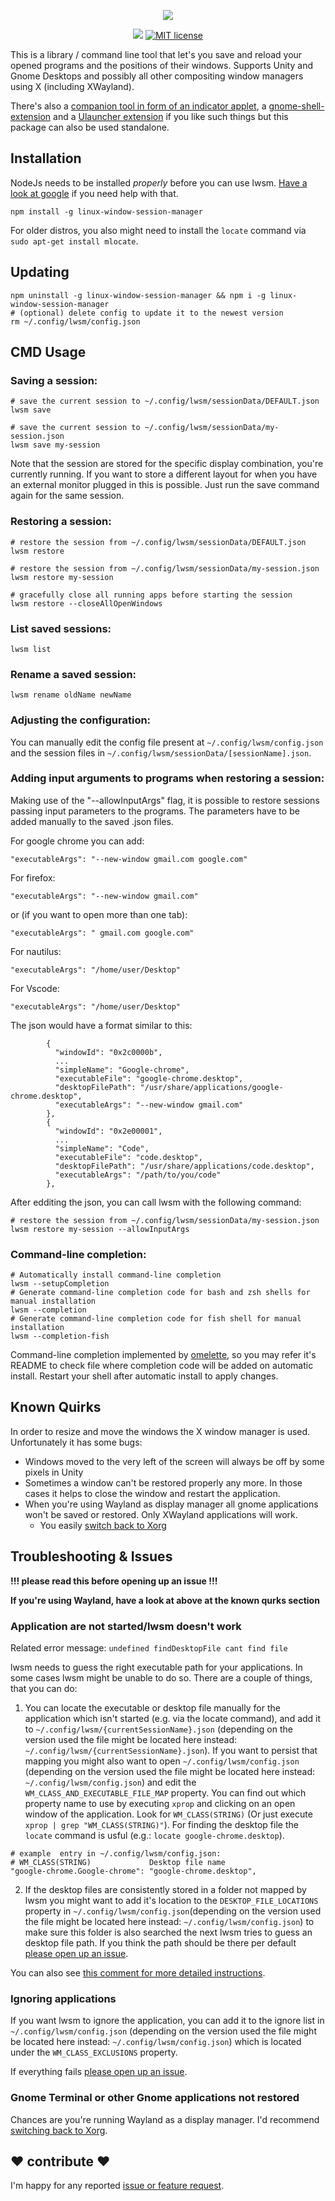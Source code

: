 <p align="center"><img src="logo.png"></p>

<p align="center">
 <a href="https://badge.fury.io/js/linux-window-session-manager"><img src="https://badge.fury.io/js/linux-window-session-manager.svg"></a>
 <a href="https://lbesson.mit-license.org"><img alt="MIT license" src="https://img.shields.io/badge/License-MIT-blue.svg"></a>
</p>

This is a library / command line tool that let's you save and reload your opened programs and the positions of their windows. 
Supports Unity and Gnome Desktops and possibly all other compositing window managers using X (including XWayland).
 
There's also a [companion tool in form of an indicator applet](https://github.com/johannesjo/linux-window-session-manger-indicator), a [gnome-shell-extension](https://github.com/johannesjo/gnome-shell-extension-window-session-manager) and a [Ulauncher extension](https://github.com/kpost/ulauncher-lwsm) if you like such things but this package can also be used standalone.
 
## Installation
NodeJs needs to be installed *properly* before you can use lwsm. [Have a look at google](https://www.google.com/search?q=install+node+as+user+ubuntu&oq=install+node+as+user+ubuntu&aqs=chrome..69i57.9161j0j7&sourceid=chrome&ie=UTF-8) if you need help with that. 

```
npm install -g linux-window-session-manager
```

For older distros, you also might need to install the `locate` command via `sudo apt-get install mlocate`. 
 
## Updating
```
npm uninstall -g linux-window-session-manager && npm i -g linux-window-session-manager
# (optional) delete config to update it to the newest version
rm ~/.config/lwsm/config.json
```
 
## CMD Usage

### Saving a session:
```
# save the current session to ~/.config/lwsm/sessionData/DEFAULT.json
lwsm save

# save the current session to ~/.config/lwsm/sessionData/my-session.json
lwsm save my-session   
```
Note that the session are stored for the specific display combination, you're currently running. If you want to store a different layout for when you have an external monitor plugged in this is possible. Just run the save command again for the same session. 


### Restoring a session:
```
# restore the session from ~/.config/lwsm/sessionData/DEFAULT.json
lwsm restore

# restore the session from ~/.config/lwsm/sessionData/my-session.json
lwsm restore my-session   

# gracefully close all running apps before starting the session
lwsm restore --closeAllOpenWindows
```


### List saved sessions:
```
lwsm list
```

### Rename a saved session:
```
lwsm rename oldName newName
```

### Adjusting the configuration:
You can manually edit the config file present at `~/.config/lwsm/config.json` and the session files in `~/.config/lwsm/sessionData/[sessionName].json`.

### Adding input arguments to programs when restoring a session:
Making use of the "--allowInputArgs" flag, it is possible to restore sessions passing input parameters to the programs.
The parameters have to be added manually to the saved .json files.

For google chrome you can add:
```
"executableArgs": "--new-window gmail.com google.com"
```

For firefox:
```
"executableArgs": "--new-window gmail.com"
```
or (if you want to open more than one tab):
```
"executableArgs": " gmail.com google.com"
```

For nautilus:
```
"executableArgs": "/home/user/Desktop"
```

For Vscode:
```
"executableArgs": "/home/user/Desktop"
```

The json would have a format similar to this:
```
        {
          "windowId": "0x2c0000b",
          ...
          "simpleName": "Google-chrome",
          "executableFile": "google-chrome.desktop",
          "desktopFilePath": "/usr/share/applications/google-chrome.desktop",
          "executableArgs": "--new-window gmail.com"
        },
        {
          "windowId": "0x2e00001",
          ...
          "simpleName": "Code",
          "executableFile": "code.desktop",
          "desktopFilePath": "/usr/share/applications/code.desktop",
          "executableArgs": "/path/to/you/code"
        },
```

After edditing the json, you can call lwsm with the following command:
```
# restore the session from ~/.config/lwsm/sessionData/my-session.json
lwsm restore my-session --allowInputArgs
```

### Command-line completion:
```
# Automatically install command-line completion
lwsm --setupCompletion
# Generate command-line completion code for bash and zsh shells for manual installation
lwsm --completion
# Generate command-line completion code for fish shell for manual installation
lwsm --completion-fish
```
Command-line completion implemented by [omelette](https://github.com/f/omelette), so you may refer it's README to check file where completion code will be added on automatic install.
Restart your shell after automatic install to apply changes.


## Known Quirks
In order to resize and move the windows the X window manager is used. Unfortunately it has some bugs:  
* Windows moved to the very left of the screen will always be off by some pixels in Unity
* Sometimes a window can't be restored properly any more. In those cases it helps to close the window and restart the application.
* When you're using Wayland as display manager all gnome applications won't be saved or restored. Only XWayland applications will work.
  *  You easily [switch back to Xorg](https://itsfoss.com/switch-xorg-wayland/)

## Troubleshooting & Issues
**!!! please read this before opening up an issue !!!**

**If you're using Wayland, have a look at above at the known qurks section**

### Application are not started/lwsm doesn't work 

Related error message: `undefined findDesktopFile cant find file`

lwsm needs to guess the right executable path for your applications. In some cases lwsm might be unable to do so. There are a couple of things, that you can do:

1. You can locate the executable or desktop file manually for the application  which isn't started (e.g. via the locate command), and add it to `~/.config/lwsm/{currentSessionName}.json` (depending on the version used the file might be located here instead: `~/.config/lwsm/{currentSessionName}.json`). 
If you want to persist that mapping you might also want to open `~/.config/lwsm/config.json` (depending on the version used the file might be located here instead: `~/.config/lwsm/config.json`)  and edit the `WM_CLASS_AND_EXECUTABLE_FILE_MAP` property. You can find out which property name to use by executing `xprop` and clicking on an open window of the application. Look for `WM_CLASS(STRING)` (Or just execute `xprop | grep "WM_CLASS(STRING)"`). For finding the desktop file the `locate` command is usful (e.g.: `locate google-chrome.desktop`).
```
# example  entry in ~/.config/lwsm/config.json:
# WM_CLASS(STRING)             Desktop file name
"google-chrome.Google-chrome": "google-chrome.desktop",
```

2. If the desktop files are consistently stored in a folder not mapped by lwsm you might want to add it's location to the `DESKTOP_FILE_LOCATIONS` property in `~/.config/lwsm/config.json`(depending on the version used the file might be located here instead: `~/.config/lwsm/config.json`) to make sure this folder is also searched the next lwsm tries to guess an desktop file path. If you think the path should be there per default [please open up an issue](https://github.com/johannesjo/linux-window-session-manager/issues).

You can also see [this comment for more detailed instructions](https://github.com/johannesjo/linux-window-session-manager/issues/45#issuecomment-536179295).

### Ignoring applications
If you want lwsm to ignore the application, you can add it to the ignore list in `~/.config/lwsm/config.json` (depending on the version used the file might be located here instead: `~/.config/lwsm/config.json`) which is located under the `WM_CLASS_EXCLUSIONS` property.

If everything fails [please open up an issue](https://github.com/johannesjo/linux-window-session-manager/issues).

### Gnome Terminal or other Gnome applications not restored
Chances are you're running Wayland as a display manager. I'd recommend [switching back to Xorg](https://askubuntu.com/questions/961304/how-do-you-switch-from-wayland-back-to-xorg-in-ubuntu-17-10).

## ❤ contribute ❤
I'm happy for any reported [issue or feature request](https://github.com/johannesjo/linux-window-session-manager/issues).
